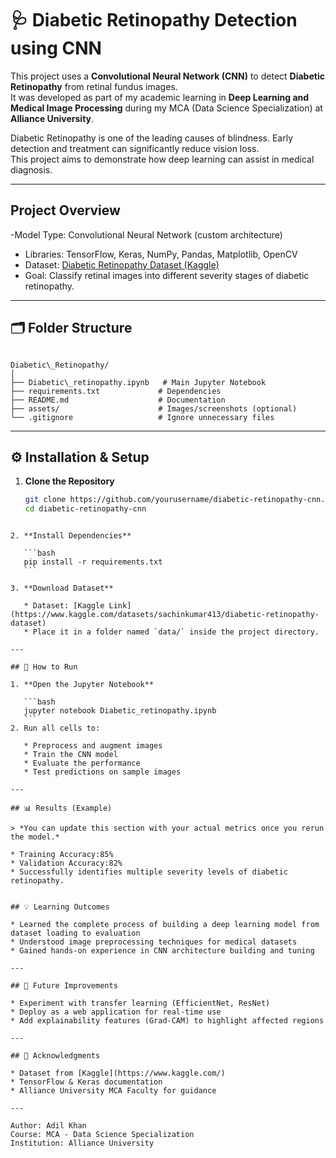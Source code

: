 # 🩺 Diabetic Retinopathy Detection using CNN

This project uses a **Convolutional Neural Network (CNN)** to detect **Diabetic Retinopathy** from retinal fundus images.  
It was developed as part of my academic learning in **Deep Learning and Medical Image Processing** during my MCA (Data Science Specialization) at **Alliance University**.

Diabetic Retinopathy is one of the leading causes of blindness. Early detection and treatment can significantly reduce vision loss.  
This project aims to demonstrate how deep learning can assist in medical diagnosis.

---

##  Project Overview
-Model Type: Convolutional Neural Network (custom architecture)
- Libraries: TensorFlow, Keras, NumPy, Pandas, Matplotlib, OpenCV
- Dataset: [Diabetic Retinopathy Dataset (Kaggle)](https://www.kaggle.com/datasets/sachinkumar413/diabetic-retinopathy-dataset)
- Goal: Classify retinal images into different severity stages of diabetic retinopathy.

---

## 🗂 Folder Structure
```

Diabetic\_Retinopathy/
│
├── Diabetic\_retinopathy.ipynb   # Main Jupyter Notebook
├── requirements.txt             # Dependencies
├── README.md                    # Documentation
├── assets/                      # Images/screenshots (optional)
└── .gitignore                   # Ignore unnecessary files

````

---

## ⚙ Installation & Setup

1. **Clone the Repository**
   ```bash
   git clone https://github.com/yourusername/diabetic-retinopathy-cnn.git
   cd diabetic-retinopathy-cnn
````

2. **Install Dependencies**

   ```bash
   pip install -r requirements.txt
   ```

3. **Download Dataset**

   * Dataset: [Kaggle Link](https://www.kaggle.com/datasets/sachinkumar413/diabetic-retinopathy-dataset)
   * Place it in a folder named `data/` inside the project directory.

---

## 🚀 How to Run

1. **Open the Jupyter Notebook**

   ```bash
   jupyter notebook Diabetic_retinopathy.ipynb
   ```
2. Run all cells to:

   * Preprocess and augment images
   * Train the CNN model
   * Evaluate the performance
   * Test predictions on sample images

---

## 📊 Results (Example)

> *You can update this section with your actual metrics once you rerun the model.*

* Training Accuracy:85%
* Validation Accuracy:82%
* Successfully identifies multiple severity levels of diabetic retinopathy.


## 💡 Learning Outcomes

* Learned the complete process of building a deep learning model from dataset loading to evaluation
* Understood image preprocessing techniques for medical datasets
* Gained hands-on experience in CNN architecture building and tuning

---

## 🔮 Future Improvements

* Experiment with transfer learning (EfficientNet, ResNet)
* Deploy as a web application for real-time use
* Add explainability features (Grad-CAM) to highlight affected regions

---

## 📝 Acknowledgments

* Dataset from [Kaggle](https://www.kaggle.com/)
* TensorFlow & Keras documentation
* Alliance University MCA Faculty for guidance

---

Author: Adil Khan
Course: MCA - Data Science Specialization
Institution: Alliance University

